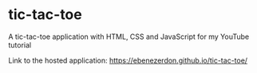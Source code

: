 # tic-tac-toe
A tic-tac-toe application with HTML, CSS and JavaScript for my YouTube tutorial

Link to the hosted application: https://ebenezerdon.github.io/tic-tac-toe/
